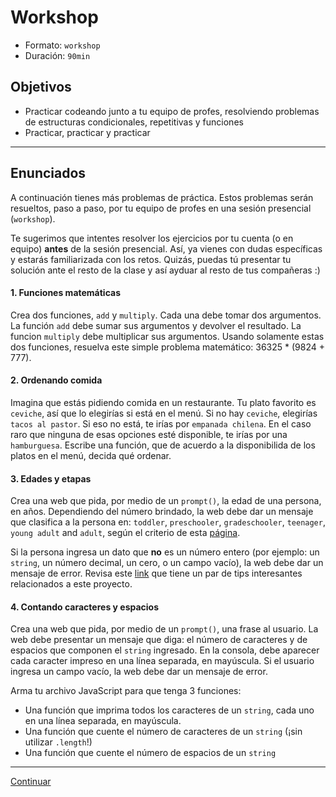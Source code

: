 # Workshop
- Formato: `workshop`
- Duración: `90min`

## Objetivos

- Practicar codeando junto a tu equipo de profes, resolviendo problemas de estructuras condicionales, repetitivas y funciones
- Practicar, practicar y practicar

***

## Enunciados

A continuación tienes más problemas de práctica. Estos problemas serán resueltos, paso a paso, por tu equipo de profes en una sesión presencial (`workshop`).

Te sugerimos que intentes resolver los ejercicios por tu cuenta (o en equipo) **antes** de la sesión presencial. Así, ya vienes con dudas específicas y estarás familiarizada con los retos. Quizás, puedas tú presentar tu solución ante el resto de la clase y así ayduar al resto de tus compañeras :)

#### 1. Funciones matemáticas

Crea dos funciones, `add` y `multiply`. Cada una debe tomar dos argumentos. La función `add` debe sumar sus argumentos y devolver el resultado. La funcion `multiply` debe multiplicar sus argumentos. Usando solamente estas dos funciones, resuelva este simple problema matemático: 36325 * (9824 + 777).

#### 2. Ordenando comida

Imagina que estás pidiendo comida en un restaurante. Tu plato favorito es `ceviche`, así que lo elegirías si está en el menú. Si no hay `ceviche`, elegirías `tacos al pastor`. Si eso no está, te irías por `empanada chilena`. En el caso raro que ninguna de esas opciones esté disponible, te irías por una `hamburguesa`. Escribe una función, que de acuerdo a la disponibilida de los platos en el menú, decida qué ordenar.

#### 3. Edades y etapas

Crea una web que pida, por medio de un `prompt()`, la edad de una persona, en años. Dependiendo del número brindado, la web debe dar un mensaje que clasifica a la persona en: `toddler`, `preschooler`, `gradeschooler`, `teenager`, `young adult` and `adult`, según el criterio de esta [página](https://www.healthychildren.org/English/ages-stages/Pages/default.aspx).

Si la persona ingresa un dato que **no** es un número entero (por ejemplo: un `string`, un número decimal, un cero, o un campo vacío), la web debe dar un mensaje de error. Revisa este [link](https://stackoverflow.com/questions/3885817/how-do-i-check-that-a-number-is-float-or-integer) que tiene un par de tips interesantes relacionados a este proyecto.

#### 4. Contando caracteres y espacios

Crea una web que pida, por medio de un `prompt()`, una frase al usuario. La web debe presentar un mensaje que diga: el número de caracteres y de espacios que componen el `string` ingresado. En la consola, debe aparecer cada caracter impreso en una línea separada, en mayúscula. Si el usuario ingresa un campo vacío, la web debe dar un mensaje de error.

Arma tu archivo JavaScript para que tenga 3 funciones:

  - Una función que imprima todos los caracteres de un `string`, cada uno en una línea separada, en mayúscula.
  - Una función que cuente el número de caracteres de un `string` (¡sin utilizar `.length`!)
  - Una función que cuente el número de espacios de un `string`

***

[Continuar](08-code-challenges-program-structure.md)
